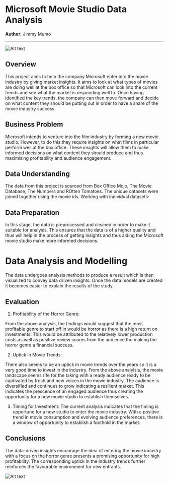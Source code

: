 # Microsoft Movie Studio Data Analysis

**Author:** Jimmy Mumo
***
![Alt text](image.png)
## Overview

This project aims to help the company Microsoft enter into the movie industry by giving market insights. It aims to look at what types of movies are doing well at the box office so that Microsoft can look into the current trends and see what the market is responding well to. Once having identified the key trends, the company can then move forward and decide on what content they should be putting out in order to have a share of the movie industry success.

## Business Problem

Microsoft intends to venture into the film industry by forming a new movie studio. However, to do this they require insights on what films in particular perform well at the box office. These insights will allow them to make informed decisions on what content they should produce and thus maximising profitability and audience engagement.

## Data Understanding

The data from this project is sourced from Box Office Mojo, The Movie Database, The Numbers and ROtten Tomatoes. The unique datasets were joined together using the movie ids.
Working with individual datasets:

## Data Preparation

In this stage, the data is preprocessed and cleaned in order to make it suitable for analysis. This ensures that the data is of a higher quality and thus will help in the process of getting insights and thus aiding the Microsoft movie studio make more informed decisions.

# Data Analysis and Modelling
The data undergoes analysis methods to produce a result which is then visualized to convey data driven insights. Once the data models are created it becomes easier to explain the results of the study.

## Evaluation

1. Profitability of the Horror Genre:

From the above analysis, the findings would suggest that the most profitable genre to start off in would be horror as there is a high return on investments. This would be attributed to the relatively lower production costs as well as positive review scores from the audience thu making the horror genre a financial success.

2. Uptick in Movie Trends:

There also seems to be an uptick in movie trends over the years so it is a very good time to invest in the industry. From the above analylsis, the movie landscape seems rife for the taking with a ready audience ready to be captivated by fresh and new voices in the movie industry. The audience is diversified and continues to grow indicating a resilient market. This indicates the prescence of an engaged audience thus creating the opportunity for a new movie studio to establish themselves.

3. Timing for Investment:
The current analysis indicates that the timing is opportune for a new studio to enter the movie industry. With a positive trend in movie consumption and evolving audience preferences, there is a window of opportunity to establish a foothold in the market.

## Conclusions
The data-driven insights encourage the idea of entering the movie industry with a focus on the horror genre presents a promising opportunity for high profitability. The corresponding uptick in the industry trends further reinforces the favourable environment for new entrants.

![Alt text](image-1.png)
